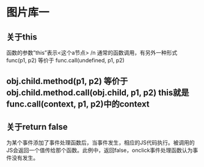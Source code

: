 图片库一
=====

 关于this
 ------ 
 <p>函数的参数”this”表示<这个a节点> /n
 通常的函数调用，有另外一种形式
 func(p1, p2) 等价于
func.call(undefined, p1, p2)

obj.child.method(p1, p2) 等价于
obj.child.method.call(obj.child, p1, p2)
this就是func.call(context, p1, p2)中的context</p>
 ------
 关于return false
 ------
 为某个事件添加了事件处理函数后，当事件发生，相应的JS代码执行。被调用的JS会返回一个值传给那个函数。此例中，返回false，onclick事件处理函数认为事件没有发生。
 
 
